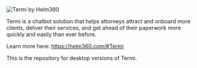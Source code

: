 ![Termi by Helm360](https://user-images.githubusercontent.com/86957378/126974764-5a6efad4-dd8e-4707-b73d-29cba51b58e3.png)

Termi is a chatbot solution that helps attorneys attract and onboard more clients, deliver their services, and get ahead of their paperwork more quickly and easily than ever before.

Learn more here: https://helm360.com/#Termi

This is the repository for desktop versions of Termi.
